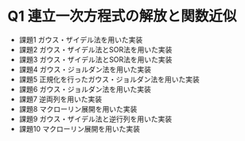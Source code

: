 # Q1 連立一次方程式の解放と関数近似
- 課題1 ガウス・ザイデル法を用いた実装
- 課題2 ガウス・ザイデル法とSOR法を用いた実装
- 課題3 ガウス・ザイデル法とSOR法を用いた実装
- 課題4 ガウス・ジョルダン法を用いた実装
- 課題5 正規化を行ったガウス・ジョルダン法を用いた実装
- 課題6 ガウス・ジョルダン法を用いた実装
- 課題7 逆両列を用いた実装
- 課題8 マクローリン展開を用いた実装
- 課題9 ガウス・ザイデル法と逆行列を用いた実装
- 課題10 マクローリン展開を用いた実装


